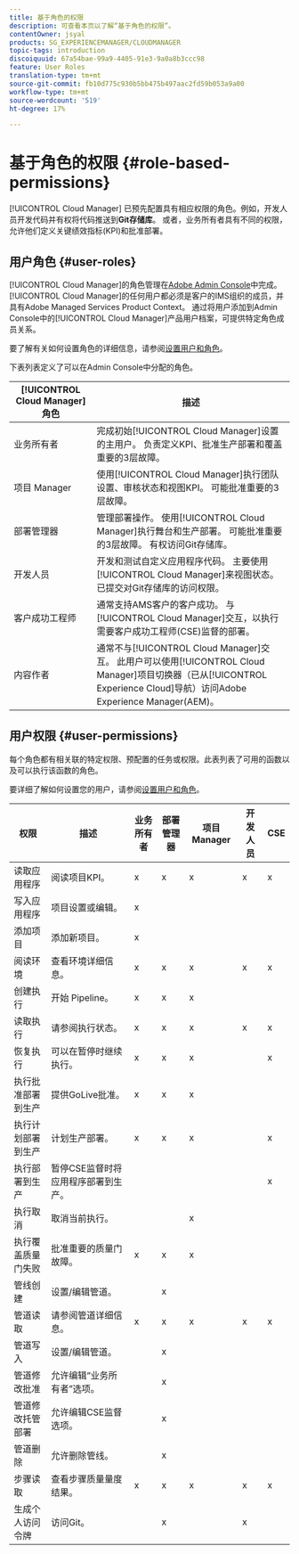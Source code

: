 ```yaml
---
title: 基于角色的权限
description: 可查看本页以了解“基于角色的权限”。
contentOwner: jsyal
products: SG_EXPERIENCEMANAGER/CLOUDMANAGER
topic-tags: introduction
discoiquuid: 67a54bae-99a9-4405-91e3-9a0a8b3ccc98
feature: User Roles
translation-type: tm+mt
source-git-commit: fb10d775c930b5bb475b497aac2fd59b053a9a00
workflow-type: tm+mt
source-wordcount: '519'
ht-degree: 17%

---
```



# 基于角色的权限 {#role-based-permissions}

[!UICONTROL Cloud Manager] 已预先配置具有相应权限的角色。例如，开发人员开发代码并有权将代码推送到&#x200B;**Git存储库**。 或者，业务所有者具有不同的权限，允许他们定义关键绩效指标(KPI)和批准部署。

## 用户角色 {#user-roles}

[!UICONTROL Cloud Manager]的角色管理在[Adobe Admin Console](https://helpx.adobe.com/cn/enterprise/using/admin-console.html)中完成。 [!UICONTROL Cloud Manager]的任何用户都必须是客户的IMS组织的成员，并具有Adobe Managed Services Product Context。 通过将用户添加到Admin Console中的[!UICONTROL Cloud Manager]产品用户档案，可提供特定角色成员关系。

要了解有关如何设置角色的详细信息，请参阅[设置用户和角色](setting-up-users-and-roles.md)。

下表列表定义了可以在Admin Console中分配的角色。

| **[!UICONTROL Cloud Manager]角色** | **描述** |
|---|---|
| 业务所有者 | 完成初始[!UICONTROL Cloud Manager]设置的主用户。 负责定义KPI、批准生产部署和覆盖重要的3层故障。 |
| 项目 Manager | 使用[!UICONTROL Cloud Manager]执行团队设置、审核状态和视图KPI。 可能批准重要的3层故障。 |
| 部署管理器 | 管理部署操作。 使用[!UICONTROL Cloud Manager]执行舞台和生产部署。 可能批准重要的3层故障。 有权访问Git存储库。 |
| 开发人员 | 开发和测试自定义应用程序代码。 主要使用[!UICONTROL Cloud Manager]来视图状态。 已提交对Git存储库的访问权限。 |
| 客户成功工程师 | 通常支持AMS客户的客户成功。 与[!UICONTROL Cloud Manager]交互，以执行需要客户成功工程师(CSE)监督的部署。 |
| 内容作者 | 通常不与[!UICONTROL Cloud Manager]交互。 此用户可以使用[!UICONTROL Cloud Manager]项目切换器（已从[!UICONTROL Experience Cloud]导航）访问Adobe Experience Manager(AEM)。 |

## 用户权限 {#user-permissions}

每个角色都有相关联的特定权限、预配置的任务或权限。此表列表了可用的函数以及可以执行该函数的角色。

要详细了解如何设置您的用户，请参阅[设置用户和角色](setting-up-users-and-roles.md)。

| 权限 | 描述 | 业务所有者 | 部署管理器 | 项目 Manager | 开发人员 | CSE |
|--- |--- |--- |--- |--- |--- |--- |
| 读取应用程序 | 阅读项目KPI。 | x | x | x | x | x |
| 写入应用程序 | 项目设置或编辑。 | x |  |  |  |  |
| 添加项目 | 添加新项目。 | x |  |  |  |  |
| 阅读环境 | 查看环境详细信息。 | x | x | x | x | x |
| 创建执行 | 开始 Pipeline。 | x | x | x |  |  |
| 读取执行 | 请参阅执行状态。 | x | x | x | x | x |
| 恢复执行 | 可以在暂停时继续执行。 | x | x | x |  | x |
| 执行批准部署到生产 | 提供GoLive批准。 | x | x | x |  |  |
| 执行计划部署到生产 | 计划生产部署。 | x | x | x |  | x |
| 执行部署到生产 | 暂停CSE监督时将应用程序部署到生产。 |  |  |  |  | x |
| 执行取消 | 取消当前执行。 |  |  | x |  |  |
| 执行覆盖质量门失败 | 批准重要的质量门故障。 | x | x | x |  |  |
| 管线创建 | 设置/编辑管道。 |  | x |  |  |  |
| 管道读取 | 请参阅管道详细信息。 | x | x | x | x | x |
| 管道写入 | 设置/编辑管道。 |  | x |  |  |  |
| 管道修改批准 | 允许编辑“业务所有者”选项。 |  | x |  |  |  |
| 管道修改托管部署 | 允许编辑CSE监督选项。 |  | x |  |  |  |
| 管道删除 | 允许删除管线。 |  | x |  |  |  |
| 步骤读取 | 查看步骤质量量度结果。 | x | x | x | x | x |
| 生成个人访问令牌 | 访问Git。 |  | x |  | x |  |

